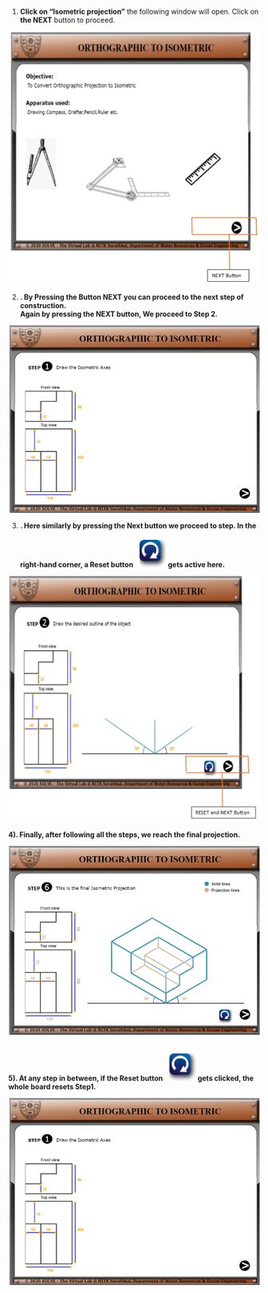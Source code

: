 
1)  **Click on “Isometric projection”** the following window will
    open. Click on **the NEXT** button to proceed.

![](./images/image19.png)

2)  **. By Pressing the Button NEXT you can proceed to the next step of
    construction.  
    Again by pressing the NEXT button, We proceed to Step 2.**

![Capture1](./images/image16.png)

3)  **. Here similarly by pressing the Next button we proceed to step.
    In the right-hand corner, a Reset button** ![](./images/image9.png)
    **gets active here.**

![](./images/image15.png)

**4). Finally, after following all the steps, we reach the final
projection.**

![](./images/image13.png)

**5). At any step in between, if the Reset button**
![](./images/image9.png) **gets clicked, the whole board resets Step1.**

![Capture1](./images/image16.png)
